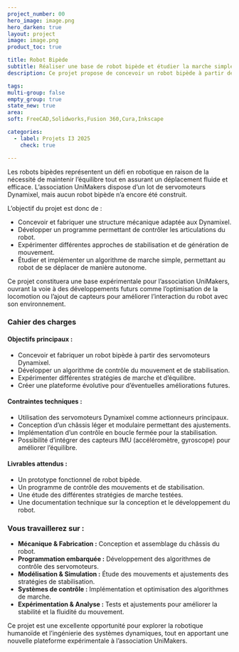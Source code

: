 ```yaml
---
project_number: 00
hero_image: image.png
hero_darken: true
layout: project
image: image.png
product_toc: true

title: Robot Bipède
subtitle: Réaliser une base de robot bipède et étudier la marche simple
description: Ce projet propose de concevoir un robot bipède à partir des servomoteurs Dynamixel déjà en possession de l’association UniMakers. L’objectif est de créer une plateforme robotique permettant d’expérimenter les bases du déplacement bipède et d’implémenter un algorithme de marche simple.

tags: 
multi-group: false
empty_group: true
state_new: true
area: 
soft: FreeCAD,Solidworks,Fusion 360,Cura,Inkscape

categories:
  - label: Projets I3 2025
    check: true

---
```

  
Les robots bipèdes représentent un défi en robotique en raison de la nécessité de maintenir l’équilibre tout en assurant un déplacement fluide et efficace. L’association UniMakers dispose d’un lot de servomoteurs Dynamixel, mais aucun robot bipède n’a encore été construit.  

L’objectif du projet est donc de :  
- Concevoir et fabriquer une structure mécanique adaptée aux Dynamixel.  
- Développer un programme permettant de contrôler les articulations du robot.  
- Expérimenter différentes approches de stabilisation et de génération de mouvement.  
- Étudier et implémenter un algorithme de marche simple, permettant au robot de se déplacer de manière autonome.  

Ce projet constituera une base expérimentale pour l’association UniMakers, ouvrant la voie à des développements futurs comme l’optimisation de la locomotion ou l’ajout de capteurs pour améliorer l’interaction du robot avec son environnement.  

### **Cahier des charges**  
#### **Objectifs principaux :**  
- Concevoir et fabriquer un robot bipède à partir des servomoteurs Dynamixel.  
- Développer un algorithme de contrôle du mouvement et de stabilisation.  
- Expérimenter différentes stratégies de marche et d’équilibre.  
- Créer une plateforme évolutive pour d’éventuelles améliorations futures.  

#### **Contraintes techniques :**  
- Utilisation des servomoteurs Dynamixel comme actionneurs principaux.  
- Conception d’un châssis léger et modulaire permettant des ajustements.  
- Implémentation d’un contrôle en boucle fermée pour la stabilisation.  
- Possibilité d’intégrer des capteurs IMU (accéléromètre, gyroscope) pour améliorer l’équilibre.  

#### **Livrables attendus :**  
- Un prototype fonctionnel de robot bipède.  
- Un programme de contrôle des mouvements et de stabilisation.  
- Une étude des différentes stratégies de marche testées.  
- Une documentation technique sur la conception et le développement du robot.  

### **Vous travaillerez sur :**  
- **Mécanique & Fabrication :** Conception et assemblage du châssis du robot.  
- **Programmation embarquée :** Développement des algorithmes de contrôle des servomoteurs.  
- **Modélisation & Simulation :** Étude des mouvements et ajustements des stratégies de stabilisation.  
- **Systèmes de contrôle :** Implémentation et optimisation des algorithmes de marche.  
- **Expérimentation & Analyse :** Tests et ajustements pour améliorer la stabilité et la fluidité du mouvement.  

Ce projet est une excellente opportunité pour explorer la robotique humanoïde et l’ingénierie des systèmes dynamiques, tout en apportant une nouvelle plateforme expérimentale à l’association UniMakers.